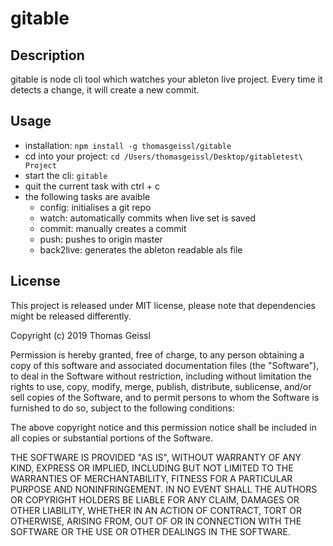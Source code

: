 # gitable


## Description
gitable is node cli tool which watches your ableton live project. Every time it detects a change, it will create a new commit.

## Usage
* installation: `npm install -g thomasgeissl/gitable`
* cd into your project: `cd /Users/thomasgeissl/Desktop/gitabletest\ Project`
* start the cli: `gitable`
* quit the current task with ctrl + c
* the following tasks are avaible
    * config: initialises a git repo
    * watch: automatically commits when live set is saved
    * commit: manually creates a commit
    * push: pushes to origin master
    * back2live: generates the ableton readable als file

## License
This project is released under MIT license, please note that dependencies might be released differently.

Copyright (c) 2019 Thomas Geissl

Permission is hereby granted, free of charge, to any person obtaining a copy of this software and associated documentation files (the "Software"), to deal in the Software without restriction, including without limitation the rights to use, copy, modify, merge, publish, distribute, sublicense, and/or sell copies of the Software, and to permit persons to whom the Software is furnished to do so, subject to the following conditions:

The above copyright notice and this permission notice shall be included in all copies or substantial portions of the Software.

THE SOFTWARE IS PROVIDED "AS IS", WITHOUT WARRANTY OF ANY KIND, EXPRESS OR IMPLIED, INCLUDING BUT NOT LIMITED TO THE WARRANTIES OF MERCHANTABILITY, FITNESS FOR A PARTICULAR PURPOSE AND NONINFRINGEMENT. IN NO EVENT SHALL THE AUTHORS OR COPYRIGHT HOLDERS BE LIABLE FOR ANY CLAIM, DAMAGES OR OTHER LIABILITY, WHETHER IN AN ACTION OF CONTRACT, TORT OR OTHERWISE, ARISING FROM, OUT OF OR IN CONNECTION WITH THE SOFTWARE OR THE USE OR OTHER DEALINGS IN THE SOFTWARE.